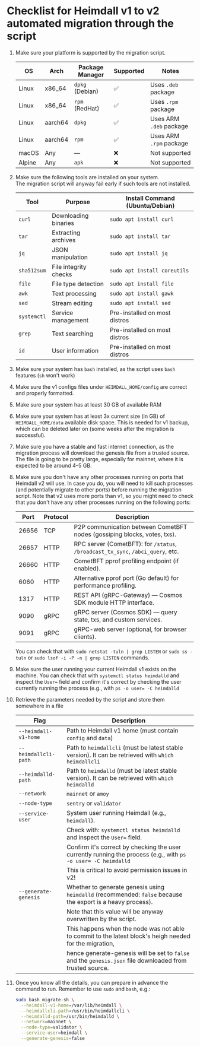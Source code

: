 # Checklist for Heimdall v1 to v2 automated migration through the script

1. Make sure your platform is supported by the migration script.

   | OS     | Arch    | Package Manager | Supported | Notes                   |
   |--------|---------|-----------------|-----------|-------------------------|
   | Linux  | x86_64  | `dpkg` (Debian) | ✅         | Uses `.deb` package     |
   | Linux  | x86_64  | `rpm` (RedHat)  | ✅         | Uses `.rpm` package     |
   | Linux  | aarch64 | `dpkg`          | ✅         | Uses ARM `.deb` package |
   | Linux  | aarch64 | `rpm`           | ✅         | Uses ARM `.rpm` package |
   | macOS  | Any     | —               | ❌         | Not supported           |
   | Alpine | Any     | `apk`           | ❌         | Not supported           |

2. Make sure the following tools are installed on your system.  
   The migration script will anyway fail early if such tools are not installed.

    | Tool        | Purpose               | Install Command (Ubuntu/Debian) |
    |-------------|-----------------------|---------------------------------|
    | `curl`      | Downloading binaries  | `sudo apt install curl`         |
    | `tar`       | Extracting archives   | `sudo apt install tar`          |
    | `jq`        | JSON manipulation     | `sudo apt install jq`           |
    | `sha512sum` | File integrity checks | `sudo apt install coreutils`    |
    | `file`      | File type detection   | `sudo apt install file`         |
    | `awk`       | Text processing       | `sudo apt install gawk`         |
    | `sed`       | Stream editing        | `sudo apt install sed`          |
    | `systemctl` | Service management    | Pre-installed on most distros   |
    | `grep`      | Text searching        | Pre-installed on most distros   |
    | `id`        | User information      | Pre-installed on most distros   |

3. Make sure your system has `bash` installed, as the script uses `bash` features (`sh` won't work)
4. Make sure the v1 configs files under `HEIMDALL_HOME/config` are correct and properly formatted. 
5. Make sure your system has at least 30 GB of available RAM
6. Make sure your system has at least 3x current size (in GB) of `HEIMDALL_HOME/data` available disk space. 
   This is needed for v1 backup, which can be deleted later on (some weeks after the migration is successful).
7. Make sure you have a stable and fast internet connection, as the migration process will download the genesis file from a trusted source.
   The file is going to be pretty large, especially for mainnet, where it is expected to be around 4–5 GB.
8. Make sure you don't have any other processes running on ports that Heimdall v2 will use. 
   In case you do, you will need to kill such processes (and potentially migrate to other ports) before running the migration script.
   Note that v2 uses more ports than v1, so you might need to check that you don't have any other processes running on the following ports:

   | Port  | Protocol  | Description                                                                     |
   |-------|-----------|---------------------------------------------------------------------------------|
   | 26656 | TCP       | P2P communication between CometBFT nodes (gossiping blocks, votes, txs).        |
   | 26657 | HTTP      | RPC server (CometBFT): for `/status`, `/broadcast_tx_sync`, `/abci_query`, etc. |
   | 26660 | HTTP      | CometBFT pprof profiling endpoint (if enabled).                                 |
   | 6060  | HTTP      | Alternative pprof port (Go default) for performance profiling.                  |
   | 1317  | HTTP      | REST API (gRPC-Gateway) — Cosmos SDK module HTTP interface.                     |
   | 9090  | gRPC      | gRPC server (Cosmos SDK) — query state, txs, and custom services.               |
   | 9091  | gRPC      | gRPC-web server (optional, for browser clients).                                |

   You can check that with `sudo netstat -tuln | grep LISTEN` or `sudo ss -tuln` or `sudo lsof -i -P -n | grep LISTEN` commands.
9. Make sure the user running your current Heimdall v1 exists on the machine.
   You can check that with `systemctl status heimdalld` and inspect the `User=` field and confirm it's correct by 
   checking the user currently running the process (e.g., with `ps -o user= -C heimdalld`
10. Retrieve the parameters needed by the script and store them somewhere in a file

     | Flag                 | Description                                                                                                    |
     |----------------------|----------------------------------------------------------------------------------------------------------------|
     | `--heimdall-v1-home` | Path to Heimdall v1 home (must contain `config` and `data`)                                                    |
     | `--heimdallcli-path` | Path to `heimdallcli` (must be latest stable version). It can be retrieved with `which heimdallcli`            |
     | `--heimdalld-path`   | Path to `heimdalld` (must be latest stable version). It can be retrieved with `which heimdalld`                |
     | `--network`          | `mainnet` or `amoy`                                                                                            |
     | `--node-type`        | `sentry` or `validator`                                                                                        |
     | `--service-user`     | System user running Heimdall (e.g., `heimdall`).                                                               |
     |                      | Check with: `systemctl status heimdalld` and inspect the `User=` field.                                        |
     |                      | Confirm it's correct by checking the user currently running the process (e.g., with `ps -o user= -C heimdalld` |
     |                      | This is critical to avoid permission issues in v2!                                                             |
     | `--generate-genesis` | Whether to generate genesis using `heimdalld` (recommended: `false` because the export is a heavy process).    |
     |                      | Note that this value will be anyway overwritten by the script.                                                 |
     |                      | This happens when the node was not able to commit to the latest block's heigh needed for the migration,        |
     |                      | hence generate-genesis will be set to `false` and the `genesis.json` file downloaded from trusted source.      |

11. Once you know all the details, you can prepare in advance the command to run.
    Remember to use `sudo` and `bash`, e.g.:
     ```bash
     sudo bash migrate.sh \
       --heimdall-v1-home=/var/lib/heimdall \
       --heimdallcli-path=/usr/bin/heimdallcli \
       --heimdalld-path=/usr/bin/heimdalld \
       --network=mainnet \
       --node-type=validator \
       --service-user=heimdall \
       --generate-genesis=false
     ```
